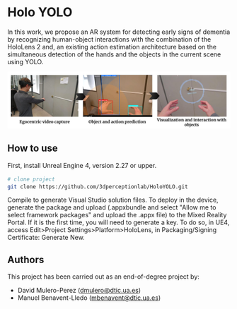 # Holo YOLO

In this work, we propose an AR system for detecting early signs of dementia
by recognizing human-object interactions with the combination
of the HoloLens 2 and, an existing action estimation architecture
based on the simultaneous detection of the hands and the objects
in the current scene using YOLO.

![HoloYOLO Pipeline](img/Pipeline.jpg)

## How to use  

First, install Unreal Engine 4, version 2.27 or upper.

```bash
# clone project   
git clone https://github.com/3dperceptionlab/HoloYOLO.git
```

Compile to generate Visual Studio solution files. To deploy in the device, generate the package and upload (.appxbundle and select "Allow me to select framework packages" and upload the .appx file) to the Mixed Reality Portal.
If it is the first time, you will need to generate a key. To do so, in UE4, access Edit>Project Settings>Platform>HoloLens, in Packaging/Signing Certificate: Generate New.

## Authors

This project has been carried out as an end-of-degree project by:
- David Mulero-Perez ([dmulero@dtic.ua.es](mailto:dmulero@dtic.ua.es))
- Manuel Benavent-Lledo ([mbenavent@dtic.ua.es](mailto:mbenavent@dtic.ua.es))
